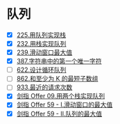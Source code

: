 

# 队列

- [x] [225.用队列实现栈](https://leetcode-cn.com/problems/implement-stack-using-queues)
- [x] [232.用栈实现队列](https://leetcode-cn.com/problems/implement-queue-using-stacks)
- [x] [239.滑动窗口最大值](https://leetcode-cn.com/problems/sliding-window-maximum)
- [x] [387.字符串中的第一个唯一字符](https://leetcode-cn.com/problems/first-unique-character-in-a-string)
- [ ] [622.设计循环队列](https://leetcode-cn.com/problems/design-circular-queue)
- [ ] [862.和至少为 K 的最短子数组](https://leetcode-cn.com/problems/shortest-subarray-with-sum-at-least-k)
- [ ] [933.最近的请求次数](https://leetcode-cn.com/problems/number-of-recent-calls)
- [x] [剑指 Offer 09.用两个栈实现队列](https://leetcode-cn.com/problems/yong-liang-ge-zhan-shi-xian-dui-lie-lcof)
- [x] [剑指 Offer 59 - I.滑动窗口的最大值](https://leetcode-cn.com/problems/hua-dong-chuang-kou-de-zui-da-zhi-lcof/)
- [x] [剑指 Offer 59 - II.队列的最大值](https://leetcode-cn.com/problems/dui-lie-de-zui-da-zhi-lcof/)